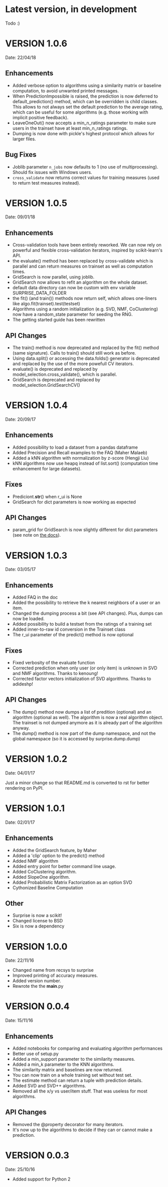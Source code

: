 Latest version, in development
==============================

Todo :)

VERSION 1.0.6
=============

Date: 22/04/18

Enhancements
------------

* Added verbose option to algorithms using a similarity matrix or baseline
  computation, to avoid unwanted printed messages.
* When PredictionImpossible is raised, the prediction is now deferred to
  default_prediction() method, which can be overridden is child classes. This
  allows to not always set the default prediction to the average rating, which
  can be useful for some algorithms (e.g. those working with implicit positive
  feedback).
* LeaveOneOut() now accepts a min_n_ratings parameter to make sure users in the
  trainset have at least min_n_ratings ratings.
* Dumping is now done with pickle's highest protocol which allows for larger
  files.

Bug Fixes
---------

* Joblib parameter `n_jobs` now defaults to 1 (no use of multiprocessing).
  Should fix issues with Windows users.
* `cross_validate` now returns correct values for training measures (used to
  return test measures instead).

VERSION 1.0.5
=============

Date: 09/01/18

Enhancements
------------

* Cross-validation tools have been entirely reworked. We can now rely on
  powerful and flexible cross-validation iterators, inspired by scikit-learn's
  API.
* the evaluate() method has been replaced by cross-validate which is parallel
  and can return measures on trainset as well as computation times.
* GridSearch is now parallel, using joblib.
* GridSearch now allows to refit an algorithm on the whole dataset.
* default data directory can now be custom with env variable
  SURPRISE_DATA_FOLDER
* the fit() (and train()) methods now return self, which allows one-liners like
  algo.fit(trainset).test(testset)
* Algorithms using a random initialization (e.g. SVD, NMF, CoClustering) now
  have a random_state parameter for seeding the RNG.
* The getting started guide has been rewritten

API Changes
-----------

* The train() method is now deprecated and replaced by the fit() method (same
  signature). Calls to train() should still work as before.
* Using data.split() or accessing the data.folds() generator is deprecated and
  replaced by the use of the more powefull CV iterators.
* evaluate() is deprecated and  replaced by model_selection.cross_validate(),
  which is parallel.
* GridSearch is deprecated and replaced by model_selection.GridSearchCV()

VERSION 1.0.4
=============

Date: 20/09/17

Enhancements
------------

* Added possibility to load a dataset from a pandas dataframe
* Added Precision and Recall examples to the FAQ (Maher Malaeb)
* Added a kNN algorithm with normalization by z-score (Hengji Liu)
* kNN algorithms now use heapq instead of list.sort() (computation time
  enhancement for large datasets).

Fixes
-----

* Prediciont.__str__() when r_ui is None
* GridSearch for dict parameters is now working as expected

API Changes
-----------

* param_grid for GridSearch is now slightly different for dict parameters (see
  note on [the
  docs](http://surprise.readthedocs.io/en/stable/getting_started.html#tune-algorithm-parameters-with-gridsearch)).

VERSION 1.0.3
=============

Date: 03/05/17

Enhancements
------------

* Added FAQ in the doc
* Added the possibility to retrieve the k nearest neighbors of a user or an
  item.
* Changed the dumping process a bit (see API changes). Plus, dumps can now be
  loaded.
* Added possibility to build a testset from the ratings of a training set
* Added inner-to-raw id conversion in the Trainset class
* The r_ui parameter of the predict() method is now optional

Fixes
-----
* Fixed verbosity of the evaluate function
* Corrected prediction when only user (or only item) is unknown in SVD and NMF
  algorithms. Thanks to kenoung!
* Corrected factor vectors initialization of SVD algorithms. Thanks to
  adideshp!

API Changes
-----------

* The dump() method now dumps a list of predition (optional) and an algorithm
  (optional as well). The algorithm is now a real algorithm object. The
  trainset is not dumped anymore as it is already part of the algorithm anyway.
* The dump() method is now part of the dump namespace, and not the global
  namespace (so it is accessed by surprise.dump.dump)

VERSION 1.0.2
=============

Date: 04/01/17

Just a minor change so that README.md is converted to rst for better rendering
on PyPI.

VERSION 1.0.1
=============

Date: 02/01/17

Enhancements
------------

* Added the GridSearch feature, by Maher
* Added a 'clip' option to the predict() method
* Added NMF algorithm
* Added entry point for better command line usage.
* Added CoClustering algorithm.
* Added SlopeOne algorithm.
* Added Probabilistic Matrix Factorization as an option SVD
* Cythonized Baseline Computation

Other
-----

* Surprise is now a scikit!
* Changed license to BSD
* Six is now a dependency

VERSION 1.0.0
=============

Date: 22/11/16

* Changed name from recsys to surprise
* Improved printing of accuracy measures.
* Added version number.
* Rewrote the the __main__.py

VERSION 0.0.4
=============

Date: 15/11/16

Enhancements
------------

* Added notebooks for comparing and evaluating algorithm performances
* Better use of setup.py
* Added a min_support parameter to the similarity measures.
* Added a min_k parameter to the KNN algorithms.
* The similarity matrix and baselines are now returned.
* You can now train on a whole training set without test set.
* The estimate method can return a tuple with prediction details.
* Added SVD and SVD++ algorithms.
* Removed all the x/y vs user/item stuff. That was useless for most algorithms.


API Changes
-----------

* Removed the @property decorator for many iterators.
* It's now up to the algorithms to decide if they can or cannot make a
	prediction.

VERSION 0.0.3
=============

Date: 25/10/16

* Added support for Python 2
